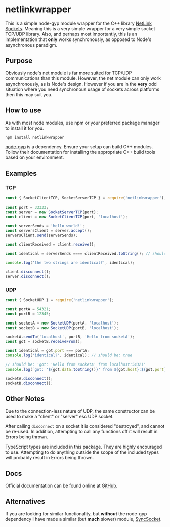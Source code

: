 # netlinkwrapper

This is a simple node-gyp module wrapper for the C++ library
[NetLink Sockets][netlink]. Meaning this is a very simple wrapper for a very
simple socket TCP/UDP library. Also, and perhaps most importantly, this is an
implementation that **only** works synchronously, as opposed to Node's
asynchronous paradigm.

## Purpose

Obviously node's net module is far more suited for TCP/UDP communications than
this module. However, the net module can only work asynchronously, as is
Node's design. However if you are in the **very** odd situation where you
need synchronous usage of sockets across platforms then this may suit you.

## How to use

As with most node modules, use npm or your preferred package manager to install
it for you.

```
npm install netlinkwrapper
```

[node-gyp] is a dependency. Ensure your setup can build C++ modules. Follow
their documentation for installing the appropriate C++ build tools based on
your environment.

## Examples

### TCP

```js
const { SocketClientTCP, SocketServerTCP } = require('netlinkwrapper');

const port = 33333;
const server = new SocketServerTCP(port);
const client = new SocketClientTCP(port, 'localhost');

const serverSends = 'hello world!';
const serversClient = server.accept();
serversClient.send(serverSends);

const clientReceived = client.receive();

const identical = serverSends ==== clientReceived.toString(); // should be true

console.log('the two strings are identical?', identical);

client.disconnect();
server.disconnect();

```

### UDP

```js
const { SocketUDP } = require('netlinkwrapper');

const portA = 54321;
const portB = 12345;

const socketA = new SocketUDP(portA, 'localhost');
const socketB = new SocketUDP(portB, 'localhost');

socketA.sendTo('localhost', portB, 'Hello from socketA');
const got = socketB.receiveFrom();

const identical = got.port === portA;
console.log('identical?', identical); // should be: true

// should be: 'got: 'Hello from socketA' from localhost:54321'
console.log(`got: '${got.data.toString()}' from ${got.host}:${got.port}`);

socketA.disconnect();
socketB.disconnect();

```

## Other Notes

Due to the connection-less nature of UDP, the same constructor can be used
to make a "client" or "server" esc UDP socket.

After calling `disconnect` on a socket it is considered "destroyed", and cannot
be re-used. In addition, attempting to call any functions off it will result in
Errors being thrown.

TypeScript types are included in this package. They are highly encouraged to
use. Attempting to do anything outside the scope of the included types will
probably result in Errors being thrown.

## Docs

Official documentation can be found online at [GitHub][docs].

## Alternatives

If you are looking for similar functionality, but **without** the node-gyp
dependency I have made a similar (but **much** slower) module, [SyncSocket].

[netlink]: http://netlinksockets.sourceforge.net/
[node-gyp]: https://github.com/nodejs/node-gyp
[docs]: https://jacobfischer.github.io/netlinkwrapper/
[SyncSocket]: https://github.com/JacobFischer/sync-socket
